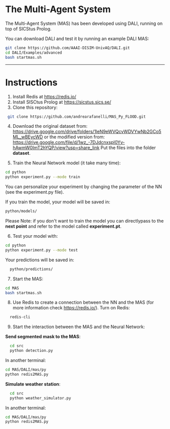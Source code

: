 # The Multi-Agent System

The Multi-Agent System (MAS) has been developed using DALI, running on top of SICStus Prolog. 

You can download DALI and test it by running an example DALI MAS:
```sh
git clone https://github.com/AAAI-DISIM-UnivAQ/DALI.git
cd DALI/Examples/advanced
bash startmas.sh
```
-------------------------------------------------------------------------------------
# Instructions

1. Install Redis at https://redis.io/
2. Install SISCtus Prolog at https://sicstus.sics.se/
3. Clone this repository: 
```sh
 git clone https://github.com/andrearafanelli/MAS_Py_FLOOD.git
```
4. Download the original dataset from:  https://drive.google.com/drive/folders/1leN9eWVQcvWDVYwNb2GCo5ML_wBEycWD or the modified version from: https://drive.google.com/file/d/1wz_-7DJdcnxspI0Yv-hAwmW0ImT2hYQP/view?usp=share_link
Put the files into the folder **dataset**.

5. Train the Neural Network model (it take many time):
  ```sh
  cd python
  python experiment.py --mode train
  ```
You can personalize your experiment by changing the parameter of the NN (see the experiment.py file).

If you train the model, your model will be saved in:
  ```sh
  python/models/ 
  ```
Please Note: if you don't want to train the model you can directlypass to the **next point** and refer to the model called **experiment.pt**.

6. Test your model with:
  ```sh
  cd python
  python experiment.py --mode test
  ```
Your predictions will be saved in:
```sh
  python/predictions/ 
  ```

7. Start the MAS:

  ```sh
  cd MAS
  bash startmas.sh 
  ```
  
8. Use Redis to create a connection between the NN and the MAS (for more information check https://redis.io/).
   Turn on Redis:
```sh
  redis-cli
   ```
9. Start the interaction between the MAS and the Neural Network: 

**Send segmented mask to the MAS**:

```sh
  cd src
  python detection.py 
  ```
  In another terminal:
  
  ```sh
  cd MAS/DALI/mas/py
  python redis2MAS.py 
  ```
  
**Simulate weather station**: 

```sh
  cd src
  python weather_simulator.py 
  ```
  
  In another terminal:
  
  ```sh
  cd MAS/DALI/mas/py
  python redis2MAS.py 
  ```

 
